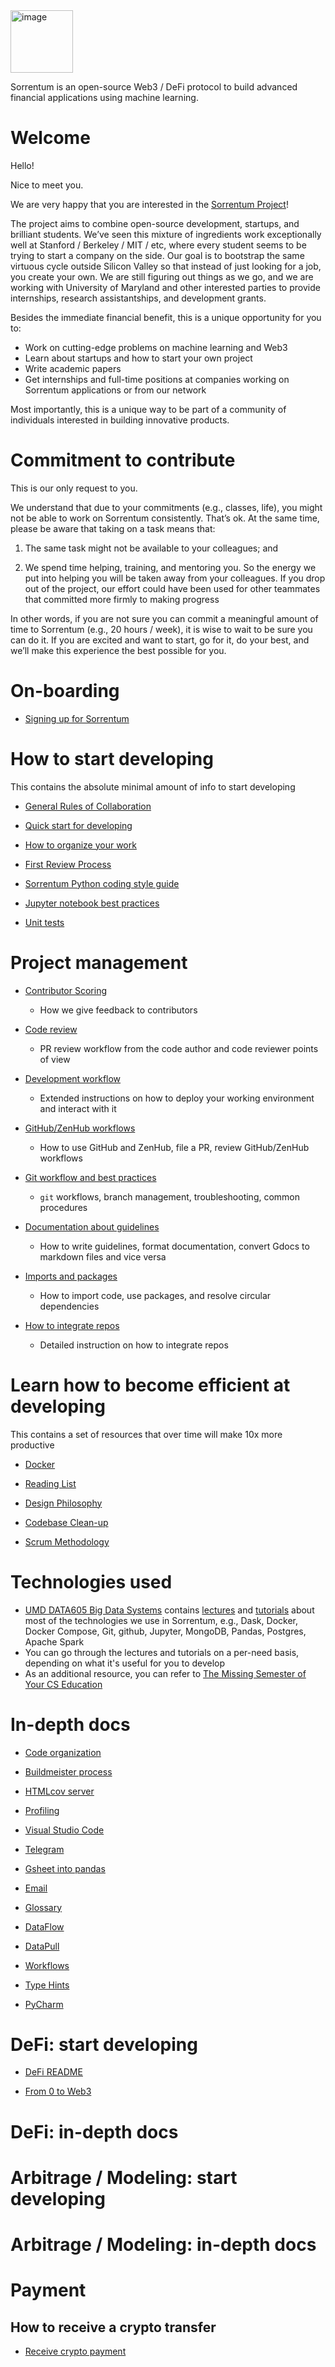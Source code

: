 <img width="100" alt="image" src="https://user-images.githubusercontent.com/33238329/216777823-851b28ed-7d7a-4b52-9d71-ab38d146edc3.png">

Sorrentum is an open-source Web3 / DeFi protocol to build advanced financial
applications using machine learning.

# Welcome

Hello!

Nice to meet you.

We are very happy that you are interested in the
[Sorrentum Project](https://www.sorrentum.org/)!

The project aims to combine open-source development, startups, and brilliant
students. We’ve seen this mixture of ingredients work exceptionally well at
Stanford / Berkeley / MIT / etc, where every student seems to be trying to start
a company on the side. Our goal is to bootstrap the same virtuous cycle outside
Silicon Valley so that instead of just looking for a job, you create your own.
We are still figuring out things as we go, and we are working with University of
Maryland and other interested parties to provide internships, research
assistantships, and development grants.

Besides the immediate financial benefit, this is a unique opportunity for you
to:

- Work on cutting-edge problems on machine learning and Web3
- Learn about startups and how to start your own project
- Write academic papers
- Get internships and full-time positions at companies working on Sorrentum
  applications or from our network

Most importantly, this is a unique way to be part of a community of individuals
interested in building innovative products.

# Commitment to contribute

This is our only request to you.

We understand that due to your commitments (e.g., classes, life), you might not
be able to work on Sorrentum consistently. That’s ok. At the same time, please
be aware that taking on a task means that:

1. The same task might not be available to your colleagues; and

2. We spend time helping, training, and mentoring you. So the energy we put into
   helping you will be taken away from your colleagues. If you drop out of the
   project, our effort could have been used for other teammates that committed
   more firmly to making progress

In other words, if you are not sure you can commit a meaningful amount of time
to Sorrentum (e.g., 20 hours / week), it is wise to wait to be sure you can do
it. If you are excited and want to start, go for it, do your best, and we’ll
make this experience the best possible for you.

# On-boarding

- [Signing up for Sorrentum](docs/onboarding/sorrentum.signing_up.how_to_guide.md)

# How to start developing

This contains the absolute minimal amount of info to start developing

- [General Rules of Collaboration](docs/work_organization/all.team_collaboration.how_to_guide.md)

- [Quick start for developing](docs/work_tools/sorrentum.basic_development.how_to_guide.md)

- [How to organize your work](docs/work_organization/all.organize_your_work.how_to_guide.md)

- [First Review Process](docs/coding/all.submit_code_for_review.how_to_guide.md)

- [Sorrentum Python coding style guide](docs/coding/all.coding_style.how_to_guide.md)

- [Jupyter notebook best practices](docs/coding/all.jupyter_notebook.how_to_guide.md)

- [Unit tests](docs/coding/all.write_unit_tests.how_to_guide.md)

# Project management

- [Contributor Scoring](docs/work_organization/all.contributor_scoring.how_to_guide.md)

  - How we give feedback to contributors

- [Code review](docs/coding/all.code_review.how_to_guide.md)

  - PR review workflow from the code author and code reviewer points of view

- [Development workflow](docs/deploying/all.model_deployment.how_to_guide.md)

  - Extended instructions on how to deploy your working environment and interact
    with it

- [GitHub/ZenHub workflows](docs/work_organization/all.use_github_and_zenhub.how_to_guide.md)

  - How to use GitHub and ZenHub, file a PR, review GitHub/ZenHub workflows

- [Git workflow and best practices](docs/work_tools/all.git.how_to_guide.md)

  - `git` workflows, branch management, troubleshooting, common procedures

- [Documentation about guidelines](docs/documentation_meta/all.writing_docs.how_to_guide.md)
  - How to write guidelines, format documentation, convert Gdocs to markdown
    files and vice versa

- [Imports and packages](docs/documentation_meta/all.writing_docs.how_to_guide.md)
  - How to import code, use packages, and resolve circular dependencies

- [How to integrate repos](docs/coding/all.integrate_repos.how_to_guide.md)
  - Detailed instruction on how to integrate repos

# Learn how to become efficient at developing

This contains a set of resources that over time will make 10x more productive

- [Docker](docs/work_tools/all.docker.how_to_guide.md)

- [Reading List](documentation/general/reading_list.md)

- [Design Philosophy](documentation/general/design_philosophy.md)

- [Codebase Clean-up](docs/work_tools/all.replace_text.how_to_guide.md)

- [Scrum Methodology](documentation/general/scrum_methodology.md)

# Technologies used

- [UMD DATA605 Big Data Systems](https://github.com/gpsaggese/umd_data605)
  contains
  [lectures](https://github.com/gpsaggese/umd_data605/tree/main/lectures) and
  [tutorials](https://github.com/gpsaggese/umd_data605/tree/main/tutorials)
  about most of the technologies we use in Sorrentum, e.g., Dask, Docker, Docker
  Compose, Git, github, Jupyter, MongoDB, Pandas, Postgres, Apache Spark
- You can go through the lectures and tutorials on a per-need basis, depending
  on what it's useful for you to develop
- As an additional resource, you can refer to
  [The Missing Semester of Your CS Education](https://missing.csail.mit.edu/)

# In-depth docs

- [Code organization](/code_organization.md)

- [Buildmeister process](docs/work_organization/all.buildmeister.how_to_guide.md)

- [HTMLcov server](docs/infra/ck.use_htmlcov_server.how_to_guide.md)
  
- [Profiling](docs/coding/all.profiling.how_to_guide.md)

- [Visual Studio Code](docs/work_tools/all.visual_studio_code.how_to_guide.md)

- [Telegram](docs/onboarding/all.communicate_in_telegram.how_to_guide.md)

- [Gsheet into pandas](documentation/technical/gsheet_into_pandas.md)

- [Email](documentation/general/email.md)
    
- [Glossary](docs/general_background/all.glossary.reference.md)

- [DataFlow](docs/dataflow/all.dataflow.explanation.md)

- [DataPull](docs/datapull/all.datapull_sandbox.explanation.md)

- [Workflows](docs/kaizenflow/all.kaizenflow_workflow.explanation.md)

- [Type Hints](documentation/general/type_hints.md)

- [PyCharm](docs/work_tools/all.pycharm.how_to_guide.md)

# DeFi: start developing

- [DeFi README](/defi/README.md)

- [From 0 to Web3](/defi/From_0_to_Web3.md)

# DeFi: in-depth docs

# Arbitrage / Modeling: start developing

# Arbitrage / Modeling: in-depth docs

# Payment

## How to receive a crypto transfer

- [Receive crypto payment](docs/onboarding/all.receive_crypto_payment.how_to_guide.md)
